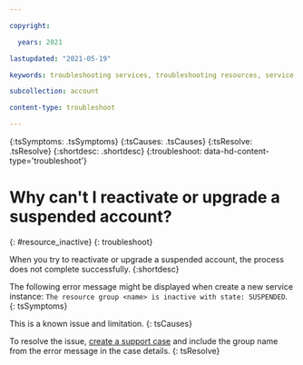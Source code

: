 ```yaml
---

copyright:

  years: 2021

lastupdated: "2021-05-19"

keywords: troubleshooting services, troubleshooting resources, service problems, resource problems, resource group, reactivate resource, upgrade resource, reactiveate account, upgrade account 

subcollection: account

content-type: troubleshoot

---
```



{:tsSymptoms: .tsSymptoms}
{:tsCauses: .tsCauses}
{:tsResolve: .tsResolve}
{:shortdesc: .shortdesc}
{:troubleshoot: data-hd-content-type='troubleshoot'}

# Why can't I reactivate or upgrade a suspended account? 
{: #resource_inactive}
{: troubleshoot}

When you try to reactivate or upgrade a suspended account, the process does not complete successfully.
{:shortdesc}

The following error message might be displayed when create a new service instance: `The resource group <name> is inactive with state: SUSPENDED`.
{: tsSymptoms}

This is a known issue and limitation. 
{: tsCauses}

To resolve the issue, [create a support case](/docs/get-support?topic=get-support-open-case) and include the group name from the error message in the case details.
{: tsResolve}

